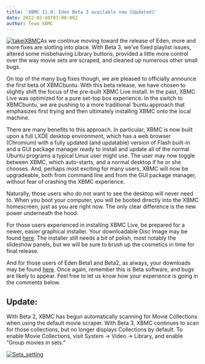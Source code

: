 ```yaml
---
title: 'XBMC 11.0: Eden Beta 3 available now [Updated]'
date: 2012-02-08T03:00:00Z
author: Team XBMC
---
```

[![takeiXBMC](/sites/default/files/uploads/takeiXBMC-300x170.jpg "takeiXBMC")](/sites/default/files/uploads/takeiXBMC.jpg)As we continue moving toward the release of Eden, more and more fixes are slotting into place. With Beta 3, we’ve fixed playlist issues, altered some misbehaving Library buttons, provided a little more control over the way movie sets are scraped, and cleaned up numerous other small bugs.

 On top of the many bug fixes though, we are pleased to officially announce the first beta of XBMCbuntu. With this beta release, we have chosen to slightly shift the focus of the pre-built XBMC Live install. In the past, XBMC Live was optimized for a pure set-top box experience. In the switch to XBMCbuntu, we are pushing to a more traditional ‘buntu approach that emphasizes first trying and then ultimately installing XBMC onto the local machine.

 There are many benefits to this approach. In particular, XBMC is now built upon a full LXDE desktop environment, which has a web browser (Chromium) with a fully updated (and updatable) version of Flash built-in and a GUI package manager ready to install and update all of the normal Ubuntu programs a typical Linux user might use. The user may now toggle between XBMC, which auto-starts, and a normal desktop if he or she chooses. And, perhaps most exciting for many users, XBMC will now be upgradeable, both from command line and from the GUI package manager, without fear of crashing the XBMC experience.

 Naturally, those users who do not want to see the desktop will never need to. When you boot your computer, you will be booted directly into the XBMC homescreen, just as you are right now. The only clear difference is the new power underneath the hood.

 For those users experienced in installing XBMC Live, be prepared for a newer, easier graphical installer. Your downloadable Disc Image may be found [here](http://mirrors.xbmc.org/releases/XBMCbuntu/ "XBMCbuntu download"). The installer still needs a bit of polish, most notably the slideshow panels, but we will be sure to brush up the cosmetics in time for final release.

 And for those users of Eden Beta1 and Beta2, as always, your downloads may be found [here](https://kodi.wiki/download/ "XBMC Beta 3 Downloads"). Once again, remember this is Beta software, and bugs are likely to appear. Feel free to let us know how your experience is going in the comments below.

 Update:
-------

 With Beta 2, XBMC has begun automatically scanning for Movie Collections when using the default movie scraper. With Beta 3, XBMC continues to scan for those collections, but no longer displays Collections by default. To enable Movie Collections, visit System -\> Video -\> Library, and enable “Group movies in sets.”

 [![Sets_setting](/sites/default/files/uploads/Sets_setting-300x200.jpg "Sets_setting")](/sites/default/files/uploads/Sets_setting.jpg)

 